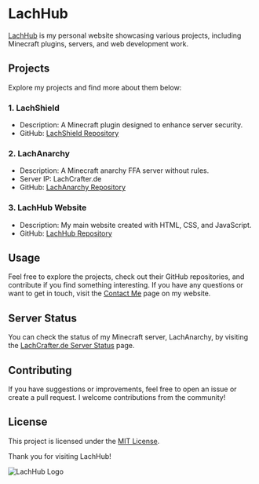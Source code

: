 # LachHub

[LachHub](https://lachcrafter.de) is my personal website showcasing various projects, including Minecraft plugins, servers, and web development work.

## Projects

Explore my projects and find more about them below:

### 1. LachShield

- Description: A Minecraft plugin designed to enhance server security.
- GitHub: [LachShield Repository](https://github.com/LachCrafter/LachShield)

### 2. LachAnarchy

- Description: A Minecraft anarchy FFA server without rules.
- Server IP: LachCrafter.de
- GitHub: [LachAnarchy Repository](https://github.com/LachCrafter/LachAnarchy)

### 3. LachHub Website

- Description: My main website created with HTML, CSS, and JavaScript.
- GitHub: [LachHub Repository](https://github.com/LachCrafter/LachHub)

## Usage

Feel free to explore the projects, check out their GitHub repositories, and contribute if you find something interesting. If you have any questions or want to get in touch, visit the [Contact Me](https://lachcrafter.de/contactme/) page on my website.

## Server Status

You can check the status of my Minecraft server, LachAnarchy, by visiting the [LachCrafter.de Server Status](https://lachcrafter.de/myprojects/) page.

## Contributing

If you have suggestions or improvements, feel free to open an issue or create a pull request. I welcome contributions from the community!

## License

This project is licensed under the [MIT License](LICENSE.md).

Thank you for visiting LachHub!

![LachHub Logo](path/to/your/logo.png)

